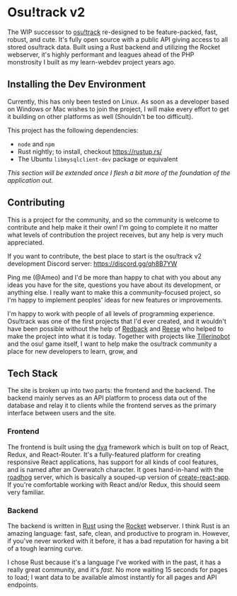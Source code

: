 # Osu!track v2

The WIP successor to [osu!track](https://ameobea.me/osutrack/) re-designed to be feature-packed, fast, robust, and cute.  It's fully open source with a public API giving access to all stored osu!track data.  Built using a Rust backend and utilizing the Rocket webserver, it's highly performant and leagues ahead of the PHP monstrosity I built as my learn-webdev project years ago.

## Installing the Dev Environment
Currently, this has only been tested on Linux.  As soon as a developer based on Windows or Mac wishes to join the project, I will make every effort to get it building on other platforms as well (Shouldn't be too difficult).

This project has the following dependencies:
 * `node` and `npm`
 * Rust nightly; to install, checkout https://rustup.rs/
 * The Ubuntu `libmysqlclient-dev` package or equivalent

*This section will be extended once I flesh a bit more of the foundation of the application out.*

## Contributing
This is a project for the community, and so the community is welcome to contribute and help make it their own!  I'm going to complete it no matter what levels of contribution the project receives, but any help is very much appreciated.

If you want to contribute, the best place to start is the osu!track v2 development Discord server: https://discord.gg/qh8B7YW

Ping me (@Ameo) and I'd be more than happy to chat with you about any ideas you have for the site, questions you have about its development, or anything else.  I really want to make this a community-focused project, so I'm happy to implement peoples' ideas for new features or improvements.

I'm happy to work with people of all levels of programming experience.  Osu!track was one of the first projects that I'd ever created, and it wouldn't have been possible without the help of [Redback](https://rdbk.tv/) and [Reese](https://twitter.com/ReeseWasHere) who helped to make the project into what it is today.  Together with projects like [Tillerinobot](https://github.com/Tillerino/Tillerinobot) and the osu! game itself, I want to help make the osu!track community a place for new developers to learn, grow, and 

## Tech Stack
The site is broken up into two parts: the frontend and the backend.  The backend mainly serves as an API platform to process data out of the database and relay it to clients while the frontend serves as the primary interface between users and the site.

### Frontend
The frontend is built using the [dva](https://github.com/dvajs/dva) framework which is built on top of React, Redux, and React-Router.  It's a fully-featured platform for creating responsive React applications, has support for all kinds of cool features, and is named after an Overwatch character.  It goes hand-in-hand with the [roadhog](https://github.com/sorrycc/roadhog) server, which is basically a souped-up version of [create-react-app](https://github.com/facebookincubator/create-react-app).  If you're comfortable working with React and/or Redux, this should seem very familiar.

### Backend
The backend is written in [Rust](https://reddit.com/r/rust) using the [Rocket](https://rocket.rs/) webserver.  I think Rust is an amazing language: fast, safe, clean, and productive to program in.  However, if you've never worked with it before, it has a bad reputation for having a bit of a tough learning curve.

I chose Rust because it's a language I've worked with in the past, it has a really great community, and it's *fast*.  No more waiting 15 seconds for pages to load; I want data to be available almost instantly for all pages and API endpoints.
